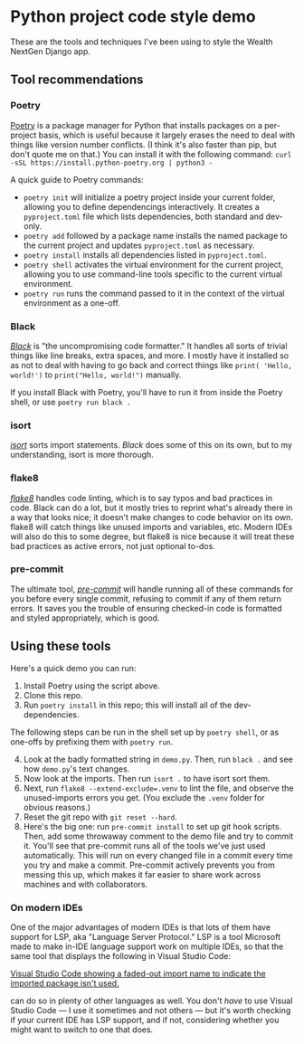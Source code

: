# Python project code style demo

These are the tools and techniques I've been using to style the Wealth NextGen Django app.

## Tool recommendations

### Poetry

[Poetry](https://python-poetry.org/) is a package manager for Python that installs packages on a per-project basis, which is useful because it largely erases the need to deal with things like version number conflicts. (I think it's also faster than pip, but don't quote me on that.) You can install it with the following command:
`curl -sSL https://install.python-poetry.org | python3 -`

A quick guide to Poetry commands:

- `poetry init` will initialize a poetry project inside your current folder, allowing you to define dependencings interactively. It creates a `pyproject.toml` file which lists dependencies, both standard and dev-only.
- `poetry add` followed by a package name installs the named package to the current project and updates `pyproject.toml` as necessary.
- `poetry install` installs all dependencies listed in `pyproject.toml`.
- `poetry shell` activates the virtual environment for the current project, allowing you to use command-line tools specific to the current virtual environment.
- `poetry run` runs the command passed to it in the context of the virtual environment as a one-off.

### Black

[_Black_](https://black.readthedocs.io/en/stable/) is "the uncompromising code formatter." It handles all sorts of trivial things like line breaks, extra spaces, and more. I mostly have it installed so as not to deal with having to go back and correct things like `print( 'Hello, world!')` to `print("Hello, world!")` manually.

If you install Black with Poetry, you'll have to run it from inside the Poetry shell, or use `poetry run black .`

### isort

[_isort_](https://pycqa.github.io/isort/) sorts import statements. _Black_ does some of this on its own, but to my understanding, isort is more thorough.

### flake8

[_flake8_](https://flake8.pycqa.org/en/latest/) handles code linting, which is to say typos and bad practices in code. Black can do a lot, but it mostly tries to reprint what's already there in a way that looks nice; it doesn't make changes to code behavior on its own. flake8 will catch things like unused imports and variables, etc. Modern IDEs will also do this to some degree, but flake8 is nice because it will treat these bad practices as active errors, not just optional to-dos.

### pre-commit

The ultimate tool, [_pre-commit_](https://pre-commit.com/) will handle running all of these commands for you before every single commit, refusing to commit if any of them return errors. It saves you the trouble of ensuring checked-in code is formatted and styled appropriately, which is good.

## Using these tools

Here's a quick demo you can run:

1. Install Poetry using the script above.
2. Clone this repo.
3. Run `poetry install` in this repo; this will install all of the dev-dependencies.

The following steps can be run in the shell set up by `poetry shell`, or as one-offs by prefixing them with `poetry run`.

4. Look at the badly formatted string in `demo.py`. Then, run `black .` and see how `demo.py`'s text changes.
5. Now look at the imports. Then run `isort .` to have isort sort them.
6. Next, run `flake8 --extend-exclude=.venv` to lint the file, and observe the unused-imports errors you get. (You exclude the `.venv` folder for obvious reasons.)
7. Reset the git repo with `git reset --hard`.
8. Here's the big one: run `pre-commit install` to set up git hook scripts. Then, add some throwaway comment to the demo file and try to commit it. You'll see that pre-commit runs all of the tools we've just used automatically. This will run on every changed file in a commit every time you try and make a commit. Pre-commit actively prevents you from messing this up, which makes it far easier to share work across machines and with collaborators.

### On modern IDEs

One of the major advantages of modern IDEs is that lots of them have support for LSP, aka "Language Server Protocol." LSP is a tool Microsoft made to make in-IDE language support work on multiple IDEs, so that the same tool that displays the following in Visual Studio Code:

[Visual Studio Code showing a faded-out import name to indicate the imported package isn't used.](screenshot.png)

can do so in plenty of other languages as well. You don't _have_ to use Visual Studio Code — I use it sometimes and not others — but it's worth checking if your current IDE has LSP support, and if not, considering whether you might want to switch to one that does.
